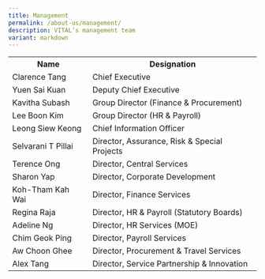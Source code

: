 ```yaml
---
title: Management
permalink: /about-us/management/
description: VITAL’s management team
variant: markdown
---
```

<table class="vital-table-1">
   <tbody>
      <tr>
         <th>
            Name
         </th>
         <th>
            Designation
         </th>
      </tr>
      <tr>
         <td>
            Clarence Tang 
         </td>
         <td>
            Chief Executive
         </td>
      </tr>
      <tr>
         <td>Yuen Sai Kuan </td>
         <td>
            Deputy Chief Executive
         </td>
      </tr>
   	 <tr>
			 <td>
				Kavitha Subash
			 </td>
			 <td>
				 Group Director (Finance &amp; Procurement)
			 </td>
		 </tr>
		 <tr>
         <td>
            Lee Boon Kim
         </td>
         <td>
            Group Director (HR &amp; Payroll)
         </td>
      </tr>
      <tr>
         <td>Leong Siew Keong</td>
         <td>Chief Information Officer     
         </td>
      </tr>
      <tr>
         <td>
            Selvarani T Pillai
         </td>
         <td>
            Director, Assurance, Risk &amp; Special Projects
         </td>
      </tr>
      <tr>
         <td>
            Terence Ong        
         </td>
         <td>
            Director, Central Services
         </td>
      </tr>
      <tr>
         <td>
            Sharon Yap         
         </td>
         <td>
            Director, Corporate Development
         </td>
      </tr>
      <tr>
         <td>
            Koh-Tham Kah Wai       
         </td>
         <td>
            Director, Finance Services
         </td>
      </tr>
  <tr>
         <td>
            Regina Raja
         </td>
         <td>
            Director, HR &amp; Payroll (Statutory Boards)
         </td>
      </tr>		 
		 <tr>
         <td>
            Adeline Ng
         </td>
         <td>
            Director, HR Services (MOE)
         </td>
      </tr>		 
		  <tr>
         <td>
            Chim Geok Ping
         </td>
         <td>
            Director, Payroll Services 
         </td>
      </tr>
		 <tr>
			 <td>
				 Aw Choon Ghee
			 </td>
			 <td>
				 Director, Procurement &amp; Travel Services
			 </td>
		 </tr>
		 <tr>
			 <td>
				 Alex Tang
			 </td>
			 <td>
				 Director, Service Partnership &amp; Innovation
			 </td>
		 </tr>
   </tbody>
</table>